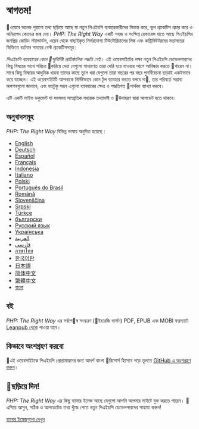 # স্বাগতম! 

ওয়েবে অনেক পুরানো তথ্য ছড়িয়ে আছে যা নতুন পিএইচপি ব্যবহারকারীদের বিভ্রান্ত করে, 
ভুল প্র্যাকটিস প্রচার করে ও অনিরাপদ কোডের জন্ম দেয়। _PHP: The Right Way_ একটি সহজ ও সংক্ষিপ্ত রেফারেন্স 
যাতে আছে পিএইচপির জনপ্রিয় কোডিং স্ট্যান্ডার্ডস,  ওয়েব থেকে বাছাইকৃত নির্ভরযোগ্য টিউটোরিয়ালের লিঙ্ক 
এবং কন্ট্রিবিউটরদের মতামতের ভিক্তিতে বর্তমান সময়ের বেস্ট প্র্যাকটিসসমূহ।  

_পিএইচপি ব্যাবহারের কোন সুনির্দিষ্ট প্রাতিষ্ঠানিক পদ্ধতি নেই।_ এই ওয়েবসাইটের লক্ষ্য নতুন পিএইচপি ডেভেলপারদের  
কিছু বিষয়ের সাথে পরিচয় করিয়ে দেয়া যেগুলো সাধারণত তারা দেরি হয়ে যাওয়ার আগে আবিষ্কার করতে পারেন না। 
সাথে কিছু বিষয়ের আধুনিক ধারনা তাদের কাছে তুলে ধরা  যেগুলো তারা বছরের পর বছর পুনর্বিবেচনা ছাড়াই একইভাবে করে যাচ্ছেন। 
এই ওয়েবসাইটটি আপনাকে নির্দিষ্টভাবে কোন টুল  ব্যাবহার করতে বলবে না, তার পরিবর্তে সম্ভাব্য অপশনগুলো জানাবে, 
এবং যতটুকু সম্ভব এগুলো ব্যাবহারের ক্ষেত্র ও পদ্ধতিগত পার্থক্য ব্যাখ্যা করবে।  

এটি একটি লাইভ ডকুমেন্ট যা সবসময় সাম্প্রতিক সহায়ক তথ্যাবলী ও উদাহরণ দ্বারা আপডেট হতে থাকবে। 

## অনুবাদসমূহ

_PHP: The Right Way_ বিভিন্ন ভাষায় অনুদিত হয়েছে :

* [English](http://www.phptherightway.com)
* [Deutsch](http://rwetzlmayr.github.io/php-the-right-way)
* [Español](http://phpdevenezuela.github.io/php-the-right-way)
* [Français](http://eilgin.github.io/php-the-right-way/)
* [Indonesia](http://id.phptherightway.com)
* [Italiano](http://it.phptherightway.com)
* [Polski](http://pl.phptherightway.com)
* [Português do Brasil](http://br.phptherightway.com)
* [Română](https://bgui.github.io/php-the-right-way/)
* [Slovenščina](http://sl.phptherightway.com)
* [Srpski](http://phpsrbija.github.io/php-the-right-way/)
* [Türkçe](http://hkulekci.github.io/php-the-right-way/)
* [български](http://bg.phptherightway.com)
* [Русский язык](http://getjump.github.io/ru-php-the-right-way)
* [Українська](http://iflista.github.com/php-the-right-way)
* [العربية](https://adaroobi.github.io/php-the-right-way/)
* [فارسى](http://novid.github.io/php-the-right-way/)
* [ภาษาไทย](https://apzentral.github.io/php-the-right-way/)
* [한국어판](http://modernpug.github.io/php-the-right-way)
* [日本語](http://ja.phptherightway.com)
* [简体中文](http://laravel-china.github.io/php-the-right-way/)
* [繁體中文](http://laravel-taiwan.github.io/php-the-right-way)
* [বাংলা](http://bn.phptherightway.com) 

## বই 

_PHP: The Right Way_ এর সর্বশেষ সংস্করণ (ইংরেজি ভার্সন) PDF, EPUB এবং MOBI 
ফরম্যাটে [Leanpub থেকে][1] পাওয়া যাবে।

## কিভাবে অংশগ্রহণ করবো

এই ওয়েবসাইটকে পিএইচপি প্রোগ্রামারদের জন্য আদর্শ  বাংলা রিসোর্স হিসেবে গড়ে তুলতে [GitHub এ অংশগ্রহণ করুন][2]।

## ছড়িয়ে দিন!

_PHP: The Right Way_ এর কিছু ব্যানার ইমেজ আছে যেগুলো আপনি আপনার সাইটে যুক্ত করতে পারেন। 
এগিয়ে আসুন, সঠিক ও আপডেটেড তথ্য খুঁজে পেতে নতুন পিএইচপি ডেভেলপারদের সাহায্য করুন!

[ব্যানার ইমেজগুলো দেখুন][3]

[1]: https://leanpub.com/phptherightway
[2]: https://github.com/ajaxray/php-the-right-way/tree/gh-pages
[3]: /banners.html
